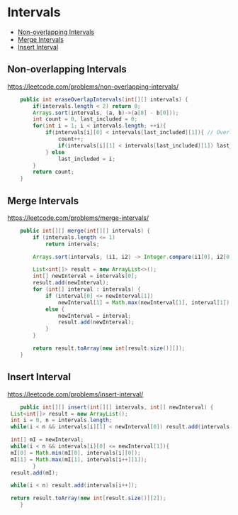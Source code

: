# Intervals

+ [Non-overlapping Intervals](#non-overlapping-intervals)
+ [Merge Intervals](#merge-intervals)
+ [Insert Interval](#insert-interval)

## Non-overlapping Intervals

https://leetcode.com/problems/non-overlapping-intervals/

```java
    public int eraseOverlapIntervals(int[][] intervals) {
        if(intervals.length < 2) return 0;
        Arrays.sort(intervals, (a, b)->(a[0] - b[0]));
        int count = 0, last_included = 0;
        for(int i = 1; i < intervals.length; ++i){
            if(intervals[i][0] < intervals[last_included][1]){ // Overlap
                count++;
                if(intervals[i][1] < intervals[last_included][1]) last_included = i;
            } else
                last_included = i;
        }
        return count;
    }
```

## Merge Intervals

https://leetcode.com/problems/merge-intervals/

```java
    public int[][] merge(int[][] intervals) {
        if (intervals.length <= 1)
			return intervals;

		Arrays.sort(intervals, (i1, i2) -> Integer.compare(i1[0], i2[0]));

		List<int[]> result = new ArrayList<>();
		int[] newInterval = intervals[0];
		result.add(newInterval);
		for (int[] interval : intervals) {
			if (interval[0] <= newInterval[1])
				newInterval[1] = Math.max(newInterval[1], interval[1]);
			else {                             
				newInterval = interval;
				result.add(newInterval);
			}
		}

		return result.toArray(new int[result.size()][]);
    }
```

## Insert Interval

https://leetcode.com/problems/insert-interval/

```java
    public int[][] insert(int[][] intervals, int[] newInterval) {
 List<int[]> result = new ArrayList();
 int i = 0, n = intervals.length;
 while(i < n && intervals[i][1] < newInterval[0]) result.add(intervals[i++]);

 int[] mI = newInterval;
 while(i < n && intervals[i][0] <= newInterval[1]){
 mI[0] = Math.min(mI[0], intervals[i][0]);
 mI[1] = Math.max(mI[1], intervals[i++][1]);
        }
 result.add(mI);

 while(i < n) result.add(intervals[i++]);

 return result.toArray(new int[result.size()][2]);
    }
```
